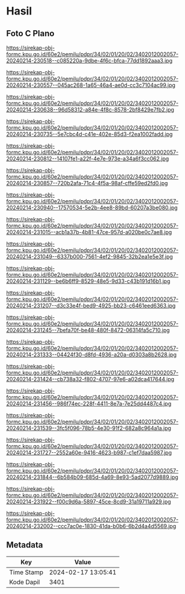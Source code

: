 # Hasil

## Foto C Plano

https://sirekap-obj-formc.kpu.go.id/60e2/pemilu/pdpr/34/02/01/20/02/3402012002057-20240214-230518--c085220a-9dbe-4f6c-bfca-77dd1892aaa3.jpg

https://sirekap-obj-formc.kpu.go.id/60e2/pemilu/pdpr/34/02/01/20/02/3402012002057-20240214-230557--045ac268-1a65-46a4-ae0d-cc3c7104ac99.jpg

https://sirekap-obj-formc.kpu.go.id/60e2/pemilu/pdpr/34/02/01/20/02/3402012002057-20240214-230638--96d58312-a84e-4f8c-8578-2bf8429e7fb2.jpg

https://sirekap-obj-formc.kpu.go.id/60e2/pemilu/pdpr/34/02/01/20/02/3402012002057-20240214-230735--5e7cbc4d-c41e-402e-85d3-f2ea1002fadd.jpg

https://sirekap-obj-formc.kpu.go.id/60e2/pemilu/pdpr/34/02/01/20/02/3402012002057-20240214-230812--14107fe1-a22f-4e7e-973e-a34a6f3cc062.jpg

https://sirekap-obj-formc.kpu.go.id/60e2/pemilu/pdpr/34/02/01/20/02/3402012002057-20240214-230857--720b2afa-71c4-4f5a-98af-cffe59ed2fd0.jpg

https://sirekap-obj-formc.kpu.go.id/60e2/pemilu/pdpr/34/02/01/20/02/3402012002057-20240214-230940--17570534-5e2b-4ee8-89bd-60207a3be080.jpg

https://sirekap-obj-formc.kpu.go.id/60e2/pemilu/pdpr/34/02/01/20/02/3402012002057-20240214-231015--acb1a37b-4b81-47ce-957d-a020be0c7ae8.jpg

https://sirekap-obj-formc.kpu.go.id/60e2/pemilu/pdpr/34/02/01/20/02/3402012002057-20240214-231049--6337b000-7561-4ef2-9845-32b2ea1e5e3f.jpg

https://sirekap-obj-formc.kpu.go.id/60e2/pemilu/pdpr/34/02/01/20/02/3402012002057-20240214-231129--be6b6ff9-8529-48e5-9d33-c43b191d16b1.jpg

https://sirekap-obj-formc.kpu.go.id/60e2/pemilu/pdpr/34/02/01/20/02/3402012002057-20240214-231207--d3c33e4f-bed9-4925-bb23-c6461eed6363.jpg

https://sirekap-obj-formc.kpu.go.id/60e2/pemilu/pdpr/34/02/01/20/02/3402012002057-20240214-231245--7befa70f-be48-480f-8472-06314fa5c710.jpg

https://sirekap-obj-formc.kpu.go.id/60e2/pemilu/pdpr/34/02/01/20/02/3402012002057-20240214-231333--04424f30-d8fd-4936-a20a-d0303a8b2628.jpg

https://sirekap-obj-formc.kpu.go.id/60e2/pemilu/pdpr/34/02/01/20/02/3402012002057-20240214-231424--cb738a32-f802-4707-97e6-a02dca417644.jpg

https://sirekap-obj-formc.kpu.go.id/60e2/pemilu/pdpr/34/02/01/20/02/3402012002057-20240214-231456--986f74ec-228f-4411-8e7a-7e25dd4487c4.jpg

https://sirekap-obj-formc.kpu.go.id/60e2/pemilu/pdpr/34/02/01/20/02/3402012002057-20240214-231539--3fc5f096-78b5-4e30-91f2-682a8c964a1a.jpg

https://sirekap-obj-formc.kpu.go.id/60e2/pemilu/pdpr/34/02/01/20/02/3402012002057-20240214-231727--2552a60e-9416-4623-b987-c1ef7daa5987.jpg

https://sirekap-obj-formc.kpu.go.id/60e2/pemilu/pdpr/34/02/01/20/02/3402012002057-20240214-231844--6b584b09-685d-4a69-8e93-5ad2077d9889.jpg

https://sirekap-obj-formc.kpu.go.id/60e2/pemilu/pdpr/34/02/01/20/02/3402012002057-20240214-231922--f00c9d6a-5897-45ce-8cd9-31a19711a929.jpg

https://sirekap-obj-formc.kpu.go.id/60e2/pemilu/pdpr/34/02/01/20/02/3402012002057-20240214-232002--ccc7ac0e-1830-41da-b0b6-6b2d4a4d5569.jpg


## Metadata

| Key        | Value               |
| ---------- | ------------------- |
| Time Stamp | 2024-02-17 13:05:41 |
| Kode Dapil | 3401                |



